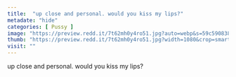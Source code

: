 ```yaml
---
title:  "up close and personal. would you kiss my lips?"
metadate: "hide"
categories: [ Pussy ]
image: "https://preview.redd.it/7t62mh0y4ro51.jpg?auto=webp&s=59c5908389172677fc89e5db4154c1311ae4800b"
thumb: "https://preview.redd.it/7t62mh0y4ro51.jpg?width=1080&crop=smart&auto=webp&s=908b7ca7fc85cc18f2b27d30561566647befb35a"
visit: ""
---
```

up close and personal. would you kiss my lips?

